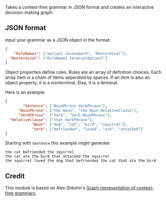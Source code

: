 Takes a context-free grammar in JSON format and creates an interactive decision-making graph.

## JSON format
Input your grammar as a JSON object in the format:
```JSON
{
    "RuleName1": ["option1 secondword", "Nonterminal"],
  "Nonterminal": ["RuleName1 terminalOption2"]
}
```
Object properties define rules. Rules are an array of definition choices.
Each array item is a chain of items seperated by spaces. If an item is also an object property, it is a nonterminal. Else, it is a terminal.

Here is an example:
```JSON
{
        "Sentence": ["NounPhrase VerbPhrase"],
      "NounPhrase": ["the Noun", "the Noun RelativeClause"],
      "VerbPhrase": ["Verb", "Verb NounPhrase"],
  "RelativeClause": ["that VerbPhrase"],
            "Noun": ["dog", "cat", "bird", "squirrel"],
            "Verb": ["befriended", "loved", "ate", "attacked"]
}
```
Starting with `Sentence` this example might generate:
```
the cat befriended the squirrel
the cat ate the bird that attacked the squirrel
the squirrel loved the dog that befriended the cat that ate the bird
```


## Credit
This module is based on Alex Shkotin's [Graph representation of context-free grammars](http://arxiv.org/pdf/cs/0703015.pdf).